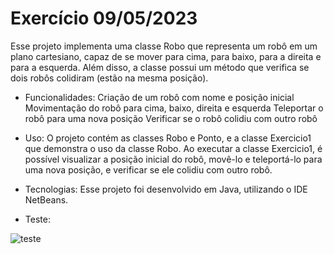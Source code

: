 # Exercício 09/05/2023
Esse projeto implementa uma classe Robo que representa um robô em um plano cartesiano, capaz de se mover para cima, para baixo, para a direita e para a esquerda. Além disso, a classe possui um método que verifica se dois robôs colidiram (estão na mesma posição).

- Funcionalidades:
Criação de um robô com nome e posição inicial
Movimentação do robô para cima, baixo, direita e esquerda
Teleportar o robô para uma nova posição
Verificar se o robô colidiu com outro robô

- Uso:
O projeto contém as classes Robo e Ponto, e a classe Exercicio1 que demonstra o uso da classe Robo. Ao executar a classe Exercicio1, é possível visualizar a posição inicial do robô, movê-lo e teleportá-lo para uma nova posição, e verificar se ele colidiu com outro robô.

- Tecnologias:
Esse projeto foi desenvolvido em Java, utilizando o IDE NetBeans.

- Teste:

![teste](https://github.com/J0aoD3v/prog_II_2023/assets/101115833/daaa6de3-2f9b-422e-a192-65d1ef4800a6)
